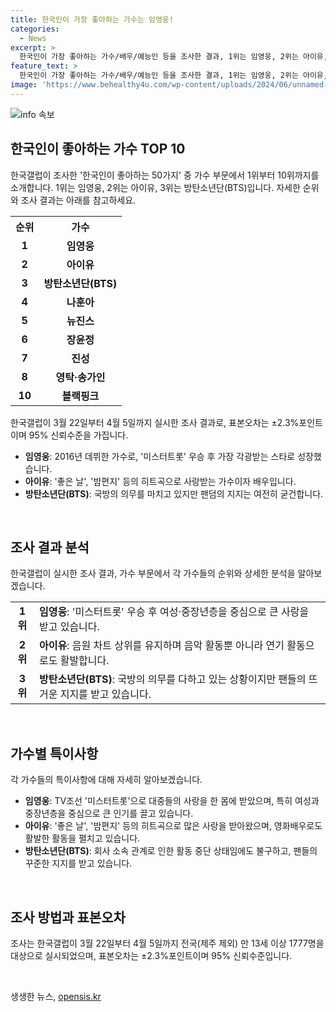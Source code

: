 ```yaml
---
title: 한국인이 가장 좋아하는 가수는 임영웅!
categories:
  - News
excerpt: >
  한국인이 가장 좋아하는 가수/배우/예능인 등을 조사한 결과, 1위는 임영웅, 2위는 아이유, 3위는 방탄소년단으로 밝혀졌다. 임영웅은 TV조선 미스터트롯 우승 후 가장 각광을 받았고, 아이유는 좋은 날,밤편지 등으로 사랑을 받으며 배우로도 활동 중이다. 방탄소년단은 전 멤버가 국방의 의무를 다하고 있지만 팬덤의 지지는 여전했다. 한국갤럽이 1777명을 조사한 결과로 4월 5일까지 진행된 이 조사의 결과는 표본오차 ±2.3%포인트, 95% 신뢰수준으로 나왔다.
feature_text: >
  한국인이 가장 좋아하는 가수/배우/예능인 등을 조사한 결과, 1위는 임영웅, 2위는 아이유, 3위는 방탄소년단으로 밝혀졌다. 임영웅은 TV조선 미스터트롯 우승 후 가장 각광을 받았고, 아이유는 좋은 날,밤편지 등으로 사랑을 받으며 배우로도 활동 중이다. 방탄소년단은 전 멤버가 국방의 의무를 다하고 있지만 팬덤의 지지는 여전했다. 한국갤럽이 1777명을 조사한 결과로 4월 5일까지 진행된 이 조사의 결과는 표본오차 ±2.3%포인트, 95% 신뢰수준으로 나왔다.
image: 'https://www.behealthy4u.com/wp-content/uploads/2024/06/unnamed-file.png'
---
```


<p><img src="https://www.behealthy4u.com/wp-content/uploads/2024/06/unnamed-file.png" alt="info 속보" /></p>

<h2 data-ke-size="size26">한국인이 좋아하는 가수 TOP 10</h2>

<p data-ke-size="size16">한국갤럽이 조사한 '한국인이 좋아하는 50가지' 중 가수 부문에서 1위부터 10위까지를 소개합니다. 1위는 임영웅, 2위는 아이유, 3위는 방탄소년단(BTS)입니다. 자세한 순위와 조사 결과는 아래를 참고하세요.</p>

<table>
  <tr>
    <th><b>순위</b></th>
    <th><b>가수</b></th>
  </tr>
  <tr>
    <td style="text-align: center; height: 17px;"><b>1</b></td>
    <td style="text-align: center; height: 17px;"><b>임영웅</b></td>
  </tr>
  <tr>
    <td style="text-align: center; height: 17px;"><b>2</b></td>
    <td style="text-align: center; height: 17px;"><b>아이유</b></td>
  </tr>
  <tr>
    <td style="text-align: center; height: 17px;"><b>3</b></td>
    <td style="text-align: center; height: 17px;"><b>방탄소년단(BTS)</b></td>
  </tr>
  <tr>
    <td style="text-align: center; height: 17px;"><b>4</b></td>
    <td style="text-align: center; height: 17px;"><b>나훈아</b></td>
  </tr>
  <tr>
    <td style="text-align: center; height: 17px;"><b>5</b></td>
    <td style="text-align: center; height: 17px;"><b>뉴진스</b></td>
  </tr>
  <tr>
    <td style="text-align: center; height: 17px;"><b>6</b></td>
    <td style="text-align: center; height: 17px;"><b>장윤정</b></td>
  </tr>
  <tr>
    <td style="text-align: center; height: 17px;"><b>7</b></td>
    <td style="text-align: center; height: 17px;"><b>진성</b></td>
  </tr>
  <tr>
    <td style="text-align: center; height: 17px;"><b>8</b></td>
    <td style="text-align: center; height: 17px;"><b>영탁·송가인</b></td>
  </tr>
  <tr>
    <td style="text-align: center; height: 17px;"><b>10</b></td>
    <td style="text-align: center; height: 17px;"><b>블랙핑크</b></td>
  </tr>
</table>

<p data-ke-size="size16">한국갤럽이 3월 22일부터 4월 5일까지 실시한 조사 결과로, 표본오차는 ±2.3%포인트이며 95% 신뢰수준을 가집니다.</p>

<ul>
  <li><b>임영웅</b>: 2016년 데뷔한 가수로, '미스터트롯' 우승 후 가장 각광받는 스타로 성장했습니다.</li>
  <li><b>아이유</b>: '좋은 날', '밤편지' 등의 히트곡으로 사랑받는 가수이자 배우입니다.</li>
  <li><b>방탄소년단(BTS)</b>: 국방의 의무를 마치고 있지만 팬덤의 지지는 여전히 굳건합니다.</li>
</ul>

<p data-ke-size="size16">&nbsp;</p>

<h2 data-ke-size="size26">조사 결과 분석</h2>

<p data-ke-size="size16">한국갤럽이 실시한 조사 결과, 가수 부문에서 각 가수들의 순위와 상세한 분석을 알아보겠습니다.</p>

<table>
  <tr>
    <td style="text-align: center; height: 17px;"><b>1위</b></td>
    <td><b>임영웅</b>: '미스터트롯' 우승 후 여성·중장년층을 중심으로 큰 사랑을 받고 있습니다.</td>
  </tr>
  <tr>
    <td style="text-align: center; height: 17px;"><b>2위</b></td>
    <td><b>아이유</b>: 음원 차트 상위를 유지하며 음악 활동뿐 아니라 연기 활동으로도 활발합니다.</td>
  </tr>
  <tr>
    <td style="text-align: center; height: 17px;"><b>3위</b></td>
    <td><b>방탄소년단(BTS)</b>: 국방의 의무를 다하고 있는 상황이지만 팬들의 뜨거운 지지를 받고 있습니다.</td>
  </tr>
</table>

<p data-ke-size="size16">&nbsp;</p>

<h2 data-ke-size="size26">가수별 특이사항</h2>

<p data-ke-size="size16">각 가수들의 특이사항에 대해 자세히 알아보겠습니다.</p>

<ul>
  <li><b>임영웅</b>: TV조선 '미스터트롯'으로 대중들의 사랑을 한 몸에 받았으며, 특히 여성과 중장년층을 중심으로 큰 인기를 끌고 있습니다.</li>
  <li><b>아이유</b>: '좋은 날', '밤편지' 등의 히트곡으로 많은 사랑을 받아왔으며, 영화배우로도 활발한 활동을 펼치고 있습니다.</li>
  <li><b>방탄소년단(BTS)</b>: 회사 소속 관계로 인한 활동 중단 상태임에도 불구하고, 팬들의 꾸준한 지지를 받고 있습니다.</li>
</ul>

<p data-ke-size="size16">&nbsp;</p>

<h2 data-ke-size="size26">조사 방법과 표본오차</h2>

<p data-ke-size="size16">조사는 한국갤럽이 3월 22일부터 4월 5일까지 전국(제주 제외) 만 13세 이상 1777명을 대상으로 실시되었으며, 표본오차는 ±2.3%포인트이며 95% 신뢰수준입니다.</p>

<p data-ke-size="size16">&nbsp;</p>
생생한 뉴스, <a href="https://opensis.kr" rel="dofollow">opensis.kr</a>


